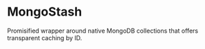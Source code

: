 # MongoStash

Promisified wrapper around native MongoDB collections that offers transparent
caching by ID.
